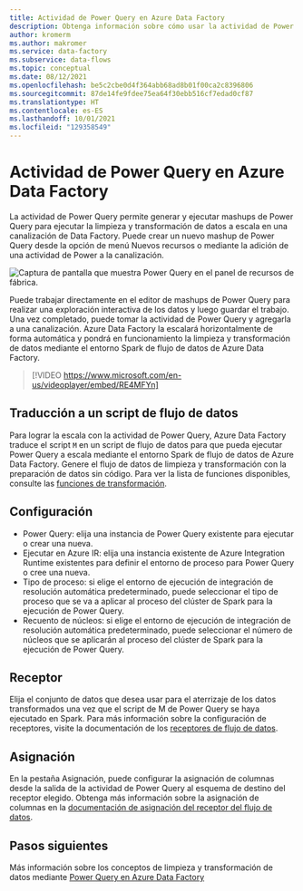 ```yaml
---
title: Actividad de Power Query en Azure Data Factory
description: Obtenga información sobre cómo usar la actividad de Power Query para las características de limpieza y transformación de datos en una canalización de Data Factory.
author: kromerm
ms.author: makromer
ms.service: data-factory
ms.subservice: data-flows
ms.topic: conceptual
ms.date: 08/12/2021
ms.openlocfilehash: be5c2cbe0d4f364abb68ad8b01f00ca2c8396806
ms.sourcegitcommit: 87de14fe9fdee75ea64f30ebb516cf7edad0cf87
ms.translationtype: HT
ms.contentlocale: es-ES
ms.lasthandoff: 10/01/2021
ms.locfileid: "129358549"
---
```

# <a name="power-query-activity-in-azure-data-factory"></a>Actividad de Power Query en Azure Data Factory

La actividad de Power Query permite generar y ejecutar mashups de Power Query para ejecutar la limpieza y transformación de datos a escala en una canalización de Data Factory. Puede crear un nuevo mashup de Power Query desde la opción de menú Nuevos recursos o mediante la adición de una actividad de Power a la canalización.

![Captura de pantalla que muestra Power Query en el panel de recursos de fábrica.](media/data-flow/power-query-activity-1.png)

Puede trabajar directamente en el editor de mashups de Power Query para realizar una exploración interactiva de los datos y luego guardar el trabajo. Una vez completado, puede tomar la actividad de Power Query y agregarla a una canalización. Azure Data Factory la escalará horizontalmente de forma automática y pondrá en funcionamiento la limpieza y transformación de datos mediante el entorno Spark de flujo de datos de Azure Data Factory.

> [!VIDEO https://www.microsoft.com/en-us/videoplayer/embed/RE4MFYn]

## <a name="translation-to-data-flow-script"></a>Traducción a un script de flujo de datos

Para lograr la escala con la actividad de Power Query, Azure Data Factory traduce el script ```M``` en un script de flujo de datos para que pueda ejecutar Power Query a escala mediante el entorno Spark de flujo de datos de Azure Data Factory. Genere el flujo de datos de limpieza y transformación con la preparación de datos sin código. Para ver la lista de funciones disponibles, consulte las [funciones de transformación](wrangling-functions.md).

## <a name="settings"></a>Configuración

* Power Query: elija una instancia de Power Query existente para ejecutar o crear una nueva.
* Ejecutar en Azure IR: elija una instancia existente de Azure Integration Runtime existentes para definir el entorno de proceso para Power Query o cree una nueva.
* Tipo de proceso: si elige el entorno de ejecución de integración de resolución automática predeterminado, puede seleccionar el tipo de proceso que se va a aplicar al proceso del clúster de Spark para la ejecución de Power Query.
* Recuento de núcleos: si elige el entorno de ejecución de integración de resolución automática predeterminado, puede seleccionar el número de núcleos que se aplicarán al proceso del clúster de Spark para la ejecución de Power Query.

## <a name="sink"></a>Receptor

Elija el conjunto de datos que desea usar para el aterrizaje de los datos transformados una vez que el script de M de Power Query se haya ejecutado en Spark. Para más información sobre la configuración de receptores, visite la documentación de los [receptores de flujo de datos](data-flow-sink.md).

## <a name="mapping"></a>Asignación

En la pestaña Asignación, puede configurar la asignación de columnas desde la salida de la actividad de Power Query al esquema de destino del receptor elegido. Obtenga más información sobre la asignación de columnas en la [documentación de asignación del receptor del flujo de datos](data-flow-sink.md#field-mapping).

## <a name="next-steps"></a>Pasos siguientes

Más información sobre los conceptos de limpieza y transformación de datos mediante [Power Query en Azure Data Factory](wrangling-tutorial.md)
